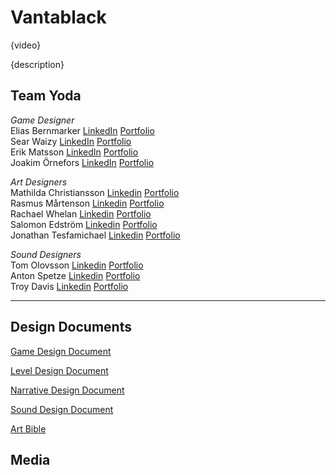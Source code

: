 # Vantablack

{video}

{description}

## Team Yoda

*Game Designer*  
Elias Bernmarker [LinkedIn](https://www.linkedin.com/in/elias-bernmarker-0733a9203/) [Portfolio](https://ivinsiblee.wixsite.com/eliasbernmarker)  
Sear Waizy [LinkedIn](https://www.linkedin.com/in/searwaizy/) [Portfolio]()  
Erik Matsson [LinkedIn]() [Portfolio]()  
Joakim Örnefors [LinkedIn]() [Portfolio]()  

*Art Designers*  
Mathilda Christiansson [Linkedin]() [Portfolio]()  
Rasmus Mårtenson [Linkedin]() [Portfolio]()  
Rachael Whelan [Linkedin]() [Portfolio]()  
Salomon Edström [Linkedin]() [Portfolio]()  
Jonathan Tesfamichael [Linkedin]() [Portfolio]()  

*Sound Designers*  
Tom Olovsson [Linkedin]() [Portfolio]()  
Anton Spetze [Linkedin]() [Portfolio]()  
Troy Davis [Linkedin]() [Portfolio]()  

---

## Design Documents

[Game Design Document](https://docs.google.com/document/d/1dIpyoXbA_LSwrMZkpZ_6TkdrgYcTSZhk3HFP0H3jl9k/edit)

[Level Design Document](https://docs.google.com/document/d/1llIjDGHlF73zppmzrnmDlWvie7ywvoEfrD4Q0dZOqIM/edit#heading=h.2z099olkbazm)

[Narrative Design Document](https://docs.google.com/document/d/1drG0h4KtdDyNwhc3mDPv5OqHj-AnxepS_Hkrlbyv2D8/edit#heading=h.m3zp1a5vce58)

[Sound Design Document](https://docs.google.com/document/d/1UZKGZ9bi_Ewt-HgvSsOXgWhVNmicdRjvd6_QY40zj_I/edit#heading=h.p0dgyzlpep1r)

[Art Bible](https://docs.google.com/document/d/1Gp-_OCduvRVewzrBZki65FVYS_hIRamSnDovKGr2sAw/edit)

## Media
